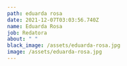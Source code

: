 ```yaml
---
path: eduarda rosa
date: 2021-12-07T03:03:56.740Z
name: Eduarda Rosa
job: Redatora
about: " "
black_image: /assets/eduarda-rosa.jpg
image: /assets/eduarda-rosa.jpg
---
```

